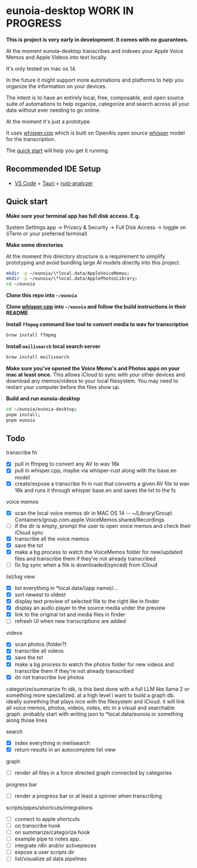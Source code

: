 # eunoia-desktop WORK IN PROGRESS

**This is project is very early in development. It comes with no guarantees.**

At the moment eunoia-desktop transcribes and indexes your Apple Voice Memos and Apple Videos into text locally.

It's only tested on mac os 14.

In the future it might support more automations and platforms to help you organize the information on your devices.

The intent is to have an entirely local, free, composable, and open source suite of automations to help organize, categorize and search across all your data without ever needing to go online.

At the moment it's just a prototype.

It uses [whisper.cpp](https://github.com/ggerganov/whisper.cpp) which is built on OpenAis open source [whisper](https://openai.com/research/whisper) model for the transcription.

The [quick start](#quick-start) will help you get it running.

## Recommended IDE Setup

- [VS Code](https://code.visualstudio.com/) + [Tauri](https://marketplace.visualstudio.com/items?itemName=tauri-apps.tauri-vscode) + [rust-analyzer](https://marketplace.visualstudio.com/items?itemName=rust-lang.rust-analyzer)


## Quick start

**Make sure your terminal app has full disk access. E.g.**

System Settings.app -> Privacy & Security -> Full Disk Access -> toggle on (iTerm or your preferred terminal)

**Make some directories**

At the moment this directory structure is a requirement to simplify prototyping and avoid bundling large AI models directly into this project.

```bash
mkdir -p ~/eunoia/\*local.data/AppleVoiceMemos;
mkdir -p ~/eunoia/\*local.data/ApplePhotosLibrary;
cd ~/eunoia
```

**Clone this repo into `~/eunoia`**

**Clone [whisper.cpp](https://github.com/ggerganov/whisper.cpp#quick-start) into `~/eunoia` and follow the build instructions in their README**

**Install `ffmpeg` command line tool to convert media to wav for transcription**

```bash
brew install ffmpeg
```

**Install `meilisearch` local search server**

```bash
brew install meilisearch
```

**Make sure you've opened the Voice Memo's and Photos apps on your mac at least once.** This allows iCloud to sync with your other devices and download any memos/videos to your local filesystem. You may need to restart your computer before the files show up.

**Build and run eunoia-desktop**

```bash
cd ~/eunoia/eunoia-desktop;
pnpm install;
pnpm eunoia
```

## Todo

transcribe fn
- [x] pull in ffmpeg to convert any AV to wav 16k
- [x] pull in whisper.cpp, maybe via whisper-rust along with the base.en model
- [x] create/expose a transcribe fn in rust that converts a given AV file to wav 16k and runs it through whisper base.en and saves the txt to the fs

voice memos
- [x] scan the local voice memos dir in MAC OS 14 -- ~/Library/Group\ Containers/group.com.apple.VoiceMemos.shared/Recordings
- [ ] if the dir is empty, prompt the user to open voice memos and check their iCloud sync
- [x] transcribe all the voice memos 
- [x] save the txt
- [x] make a bg process to watch the VoiceMemos folder for new/updated files and transcribe them if they're not already transcribed
- [ ] fix bg sync when a file is downloaded(synced) from iCloud

list/log view
- [x] list everything in *local.data/(app name)/...
- [x] sort newest to oldest
- [x] display text preview of selected file to the right like in finder
- [x] display an audio player to the source media under the preview
- [x] link to the original txt and media files in finder
- [ ] refresh UI when new transcriptions are added

videos
- [x] scan photos (folder?)
- [x] transcribe all videos
- [x] save the txt
- [x] make a bg process to watch the photos folder for new videos and transcribe them if they're not already transcribed
- [x] do not transcribe live photos

categorize/summarize fn
idk, is this best done with a full LLM like llama 2 or something more specialized.
at a high level i want to build a graph db. ideally something that plays nice with the filesystem and iCloud.
it will link all voice memos, photos, videos, notes, etc in a visual and searchable graph.
probably start with writing json to *local.data/eunoia or something along those lines

search
- [x] index everything in meilisearch
- [x] return results in an autocomplete list view

graph
- [ ] render all files in a force directed graph connected by categories

progress bar
- [ ] render a progress bar or at least a spinner when transcribing

scripts/pipes/shortcuts/integrations
- [ ] connect to apple shortcuts
- [ ] on transcribe hook
- [ ] on summarize/categorize hook
- [ ] example pipe to notes app..
- [ ] integrate n8n and/or activepieces
- [ ] expose a user scripts dir
- [ ] list/visualize all data pipelines
